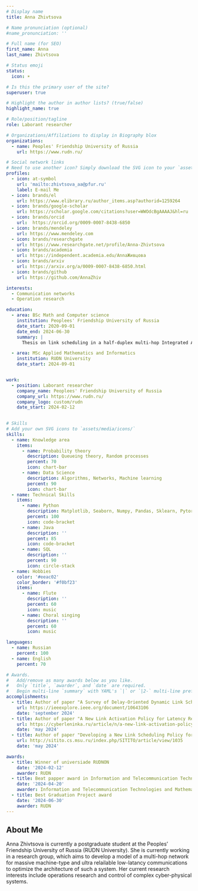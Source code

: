 ```yaml
---
# Display name
title: Anna Zhivtsova

# Name pronunciation (optional)
#name_pronunciation: '' 

# Full name (for SEO)
first_name: Anna
last_name: Zhivtsova

# Status emoji
status:
  icon: ☀️

# Is this the primary user of the site?
superuser: true

# Highlight the author in author lists? (true/false)
highlight_name: true

# Role/position/tagline
role: Laborant researcher

# Organizations/Affiliations to display in Biography blox
organizations:
  - name: Peoples' Friendship University of Russia
    url: https://www.rudn.ru/

# Social network links
# Need to use another icon? Simply download the SVG icon to your `assets/media/icons/` folder.
profiles:
  - icon: at-symbol
    url: 'mailto:zhivtsova_aa@pfur.ru'
    label: E-mail Me
  - icon: brands/el
    url: https://www.elibrary.ru/author_items.asp?authorid=1259264
  - icon: brands/google-scholar
    url: https://scholar.google.com/citations?user=WWOdcBgAAAAJ&hl=ru
  - icon: brands/orcid
    url:  https://orcid.org/0009-0007-8438-6850
  - icon: brands/mendeley
    url: https://www.mendeley.com
  - icon: brands/researchgate
    url: https://www.researchgate.net/profile/Anna-Zhivtsova 
  - icon: brands/academia
    url: https://independent.academia.edu/AnnaЖивцова
  - icon: brands/arxiv
    url: https://arxiv.org/a/0009-0007-8438-6850.html
  - icon: brands/github
    url: https://github.com/AnnaZhiv

interests:
  - Communication networks
  - Operation research

education:
  - area: BSc Math and Computer science
    institution: Peoplees' Friendship University of Russia
    date_start: 2020-09-01
    date_end: 2024-06-30
    summary: |
      Thesis on link scheduling in a half-duplex multi-hop Integrated Access and Backhaul 5G/6G systems

  - area: MSc Applied Mathematics and Informatics
    institution: RUDN University
    date_start: 2024-09-01


work:
  - position: Laborant researcher
    company_name: Peoplees' Friendship University of Russia
    company_url: https://www.rudn.ru/
    company_logo: custom/rudn
    date_start: 2024-02-12

  
# Skills
# Add your own SVG icons to `assets/media/icons/`
skills:
  - name: Knowledge area
    items:
      - name: Probability theory
        description: Queueing theory, Random processes 
        percent: 70
        icon: chart-bar
      - name: Data Science
        description: Algorithms, Networks, Machine learning
        percent: 90
        icon: chart-bar
  - name: Technical Skills
    items:
      - name: Python
        description: Matplotlib, Seaborn, Numpy, Pandas, Sklearn, Pytorch
        percent: 100
        icon: code-bracket
      - name: Java
        description: ''
        percent: 85
        icon: code-bracket
      - name: SQL
        description: ''
        percent: 90
        icon: circle-stack
  - name: Hobbies
    color: '#eeac02'
    color_border: '#f0bf23'
    items:
      - name: Flute
        description: ''
        percent: 60
        icon: music
      - name: Choral singing
        description: ''
        percent: 60
        icon: music

languages:
  - name: Russian
    percent: 100
  - name: English
    percent: 70

# Awards.
#   Add/remove as many awards below as you like.
#   Only `title`, `awarder`, and `date` are required.
#   Begin multi-line `summary` with YAML's `|` or `|2-` multi-line prefix and indent 2 spaces below.
accomplishments:
  - title: Author of paper "A Survey of Delay-Oriented Dynamic Link Scheduling Policies for 5G/6G Integrated Access and Backhaul Systems"
    url: https://ieeexplore.ieee.org/document/10643106
    date: 'september 2024'
  - title: Author of paper "A New Link Activation Policy for Latency Reduction in 5G Integrated Access and Backhaul Systems"
    url: https://cyberleninka.ru/article/n/a-new-link-activation-policy-for-latency-reduction-in-5g-integrated-access-and-backhaul-systems
    date: 'may 2024'
  - title: Author of paper "Developing a New Link Scheduling Policy for Delay Reduction in 5G Integrated Access and Backhaul Systems"
    url: http://sitito.cs.msu.ru/index.php/SITITO/article/view/1035
    date: 'may 2024'

awards:
  - title: Winner of universiade RUDNON
    date: '2024-02-12'
    awarder: RUDN
  - title: Beat papper award in Information and Telecommunication Technologies and Mathematical Modeling of High-Tech Systems (ITTMM) 2024 conference 
    date: '2024-04-20'
    awarder: Information and Telecommunication Technologies and Mathematical Modeling of High-Tech Systems 2024
  - title: Best Graduation Project award
    date: '2024-06-30'
    awarder: RUDN
---
```


## About Me

Anna Zhivtsova is currently a postgraduate student at the Peoples’ Friendship University of Russia (RUDN University). She is currently working in a research group, which aims to develop a model of a multi-hop network for massive machine-type  and ultra relailable low-latancy communications to optimize the architecture of such a system. Her current research interests include operations research and control of complex cyber-physical systems.